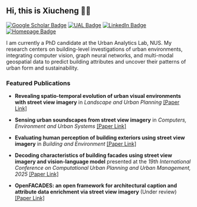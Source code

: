 ## Hi, this is Xiucheng 👋🏻

[![Google Scholar Badge](https://img.shields.io/badge/Google-Scholar-lightgrey)](https://scholar.google.com/citations?user=ThZtaeoAAAAJ&hl=en)
[![UAL Badge](https://img.shields.io/badge/UAL-PhD%20Researcher-black)](https://ual.sg/author/liang-xiucheng/)
[![LinkedIn Badge](https://img.shields.io/badge/My-LinkedIn-blue)](https://www.linkedin.com/in/xiucheng-liang/)
[![Homepage Badge](https://img.shields.io/badge/My-Homepage-brightgreen)](https://seshing.github.io/)
<!-- [![CV Badge](https://img.shields.io/badge/My-CV-critical)]() -->

I am currently a PhD candidate at the Urban Analytics Lab, NUS. My research centers on building-level investigations of urban environments, integrating computer vision, graph neural networks, and multi-modal geospatial data to predict building attributes and uncover their patterns of urban form and sustainability.

### Featured Publications
- **Revealing spatio-temporal evolution of urban visual environments with street view imagery** in *Landscape and Urban Planning* [[Paper Link]](https://doi.org/10.1016/j.landurbplan.2023.104802)

- **Sensing urban soundscapes from street view imagery** in *Computers, Environment and Urban Systems* [[Paper Link]](https://doi.org/10.1016/j.compenvurbsys.2022.101915)

- **Evaluating human perception of building exteriors using street view imagery** in *Building and Environment* [[Paper Link]](https://doi.org/10.1016/j.buildenv.2024.111875)

- **Decoding characteristics of building facades using street view imagery and vision-language model** presented at the *19th International Conference on Computational Urban Planning and Urban Management, 2025* [[Paper Link]](https://osf.io/abyqh/files/osfstorage/685400519a7097303ec89a95)

- **OpenFACADES: an open framework for architectural caption and attribute data enrichment via street view imagery** (Under review) [[Paper Link]](https://arxiv.org/abs/2504.02866)

